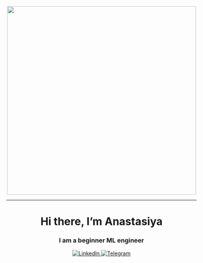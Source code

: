 <div id="header" align="center">
  <img src="https://media.giphy.com/media/LkjlH3rVETgsg/giphy.gif" width="500"/>
</div>

---

<div id="header" align="center">
	<h1>Hi there, I’m Anastasiya</h1>
	<h3>I am a beginner ML engineer</h3>
</div>


<div id="socials" align="center">
	<a href="https://linkedin.com/in/anastasiya-covenant-96053826a">
		<img src="https://img.shields.io/badge/LinkedIn-blue?style=for-the-badge&logo=linkedin&logoColor=white" alt="LinkedIn"/>
	</a>
	<a href="https://t.me/an_amethyst">
		<img src="https://img.shields.io/badge/Telegram-blue?style=for-the-badge&logo=telegram&logoColor=white" alt="Telegram"/>
	</a>
</div>
